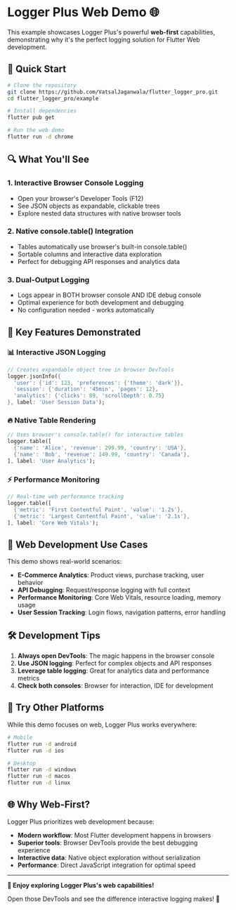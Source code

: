 # Logger Plus Web Demo 🌐

This example showcases Logger Plus's powerful **web-first** capabilities, demonstrating why it's the perfect logging solution for Flutter Web development.

## 🚀 Quick Start

```bash
# Clone the repository
git clone https://github.com/VatsalJaganwala/flutter_logger_pro.git
cd flutter_logger_pro/example

# Install dependencies
flutter pub get

# Run the web demo
flutter run -d chrome
```

## 🔍 What You'll See

### 1. **Interactive Browser Console Logging**
- Open your browser's Developer Tools (F12)
- See JSON objects as expandable, clickable trees
- Explore nested data structures with native browser tools

### 2. **Native console.table() Integration**
- Tables automatically use browser's built-in console.table()
- Sortable columns and interactive data exploration
- Perfect for debugging API responses and analytics data

### 3. **Dual-Output Logging**
- Logs appear in BOTH browser console AND IDE debug console
- Optimal experience for both development and debugging
- No configuration needed - works automatically

## 🌟 Key Features Demonstrated

### 📊 **Interactive JSON Logging**
```dart
// Creates expandable object tree in browser DevTools
logger.jsonInfo({
  'user': {'id': 123, 'preferences': {'theme': 'dark'}},
  'session': {'duration': '45min', 'pages': 12},
  'analytics': {'clicks': 89, 'scrollDepth': 0.75}
}, label: 'User Session Data');
```

### 🔥 **Native Table Rendering**
```dart
// Uses browser's console.table() for interactive tables
logger.table([
  {'name': 'Alice', 'revenue': 299.99, 'country': 'USA'},
  {'name': 'Bob', 'revenue': 149.99, 'country': 'Canada'},
], label: 'User Analytics');
```

### ⚡ **Performance Monitoring**
```dart
// Real-time web performance tracking
logger.table([
  {'metric': 'First Contentful Paint', 'value': '1.2s'},
  {'metric': 'Largest Contentful Paint', 'value': '2.1s'},
], label: 'Core Web Vitals');
```

## 🎯 Web Development Use Cases

This demo shows real-world scenarios:

- **E-Commerce Analytics**: Product views, purchase tracking, user behavior
- **API Debugging**: Request/response logging with full context
- **Performance Monitoring**: Core Web Vitals, resource loading, memory usage
- **User Session Tracking**: Login flows, navigation patterns, error handling

## 🛠️ Development Tips

1. **Always open DevTools**: The magic happens in the browser console
2. **Use JSON logging**: Perfect for complex objects and API responses  
3. **Leverage table logging**: Great for analytics data and performance metrics
4. **Check both consoles**: Browser for interaction, IDE for development

## 📱 Try Other Platforms

While this demo focuses on web, Logger Plus works everywhere:

```bash
# Mobile
flutter run -d android
flutter run -d ios

# Desktop  
flutter run -d windows
flutter run -d macos
flutter run -d linux
```

## 🌐 Why Web-First?

Logger Plus prioritizes web development because:

- **Modern workflow**: Most Flutter development happens in browsers
- **Superior tools**: Browser DevTools provide the best debugging experience
- **Interactive data**: Native object exploration without serialization
- **Performance**: Direct JavaScript integration for optimal speed

---

**🎉 Enjoy exploring Logger Plus's web capabilities!**

Open those DevTools and see the difference interactive logging makes! 🚀